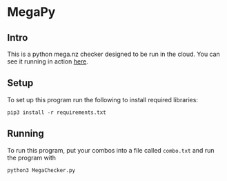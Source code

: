 # MegaPy

## Intro
This is a python mega.nz checker designed to be run in the cloud. You can see it running in action [here](http://accounts.miyako.rocks/hits/mega.nz.txt).

## Setup
To set up this program run the following to install required libraries:

```pip3 install -r requirements.txt```

## Running
To run this program, put your combos into a file called ``combo.txt`` and run the program with

```python3 MegaChecker.py```
